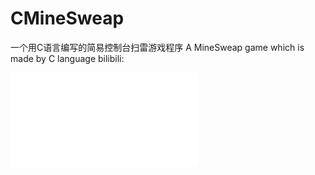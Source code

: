 # CMineSweap
一个用C语言编写的简易控制台扫雷游戏程序
A MineSweap game which is made by C language
bilibili:
<iframe src="//player.bilibili.com/player.html?aid=976345208&bvid=BV1Z44y1v7JB&cid=432807719&p=1" scrolling="no" border="0" frameborder="no" framespacing="0" allowfullscreen="true"> </iframe>
